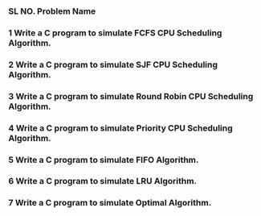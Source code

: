 ### SL NO.       Problem Name
### 1            Write a C program to simulate FCFS CPU Scheduling Algorithm.
### 2            Write a C program to simulate SJF CPU Scheduling Algorithm.
### 3            Write a C program to simulate Round Robin CPU Scheduling Algorithm.
### 4            Write a C program to simulate Priority CPU Scheduling Algorithm.
### 5            Write a C program to simulate FIFO Algorithm.
### 6            Write a C program to simulate LRU Algorithm.
### 7            Write a C program to simulate Optimal Algorithm.
